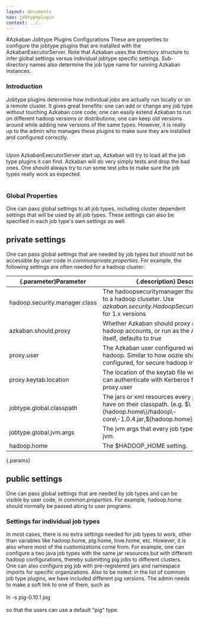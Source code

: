 ```yaml
---
layout: documents
nav: jobtypeplugin
context: ../..
---
```

#Azkaban Jobtype Plugins Configurations
These are properties to configure the jobtype plugins that are installed with the AzkabanExecutorServer. Note that Azkaban uses the directory structure to infer global settings versus individual jobtype specific settings. Sub-directory names also determine the job type name for running Azkaban instances. 

### Introduction

Jobtype plugins determine how individual jobs are actually run locally or on a remote cluster. It gives great benefits: one can add or change any job type without touching Azkaban core code; one can easily extend Azkaban to run on different hadoop versions or distributions; one can keep old versions around while adding new versions of the same types.
However, it is really up to the admin who manages these plugins to make sure they are installed and configured correctly.<br/><br/>

Upon AzkabanExecutorServer start up, Azkaban will try to load all the job type plugins it can find. Azkaban will do very simply tests and drop the bad ones. One should always try to run some test jobs to make sure the job types really work as expected.
<br/><br/>

### Global Properties

One can pass global settings to all job types, including cluster dependent settings that will be used by all job types.
These settings can also be specified in each job type's own settings as well.

## private settings
One can pass global settings that are needed by job types but should not be accessible by user code in _commonprivate.properties_. For example, the following settings are often needed for a hadoop cluster:

|{.parameter}Parameter			|{.description} Description                                                                                       							|
|-------------------------------|-------------------------------------------------------------------------------------------------------------------------------------------|
|hadoop.security.manager.class 	| The hadoopsecuritymanager that handles talking to a hadoop cluseter. Use _azkaban.security.HadoopSecurityManager\_H\_1\_0_ for 1.x versions 	|
|azkaban.should.proxy       	| Whether Azkaban should proxy as individual user hadoop accounts, or run as the Azkaban user itself, defaults to _true_ 					|
|proxy.user      				| The Azkaban user configured with kerberos and hadoop. Similar to how oozie should be configured, for secure hadoop installations 		 	|
|proxy.keytab.location  		| The location of the keytab file with which Azkaban can authenticate with Kerberos for the specified proxy.user                            |
|jobtype.global.classpath    	| The jars or xml resources every job type should have on their classpath. (e.g. $\{hadoop.home\}/hadoop\-core\-1.0.4.jar,$\{hadoop.home\}/conf)|
|jobtype.global.jvm.args 		| The jvm args that every job type should have to jvm.       																				|
|hadoop.home 					| The $HADOOP_HOME setting.      																											|
{.params}

## public settings
One can pass global settings that are needed by job types and can be visible by user code, in _common.properties_. For example, hadoop.home should normally be passed along to user programs.

### Settings for individual job types
In most cases, there is no extra settings needed for job types to work, other than variables like hadoop.home, pig.home, hive.home, etc.
However, it is also where most of the customizations come from.
For example, one can configure a two java job types with the same jar resources but with different hadoop configurations, thereby submitting pig jobs to different clusters.
One can also configure pig job with pre-registered jars and namespace imports for specific organizations.
Also to be noted: in the list of common job type plugins, we have included different pig versions. The admin needs to make a soft link to one of them, such as<br/><br/>
ln -s pig-0.10.1 pig<br/><br/>
so that the users can use a default "pig" type.
